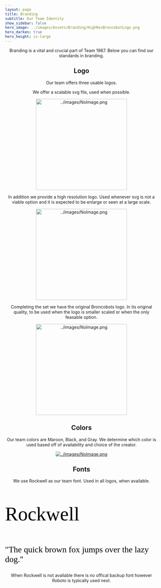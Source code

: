 ```yaml
---
layout: page
title: Branding
subtitle: Our Team Identity
show_sidebar: false
hero_image: ../images/Assets/Branding/HighResBroncobotLogo.png
hero_darken: true 
hero_height: is-large
--- 
```

<div class="full">
<center><p>Branding is a vital and crucial part of Team 1987. Below you can find our standards in branding.</p>

<h2><center>Logo</center></h2>

<p>Our team offers three usable logos. </p>

<p>We offer a scalable svg file, used when possible.</p>

<!--<img width="300px" src="../images/Assets/Branding/broncobots.svg" alt="../images/NoImage.png">-->
<a href="../images/Assets/Branding/broncobots.svg" download>
    <img width="300px" src="../images/Assets/Branding/broncobots.svg" alt="../images/NoImage.png">
</a>
                                               
<p>In addition we provide a high resolution logo. Used whenever svg is not a viable option and it is expected to be enlarge or seen at a large scale.</p>
<a href="../images/Assets/Branding/HighResBroncobotLogo.png" download>
    <img width="300px" src="../images/Assets/Branding/HighResBroncobotLogo.png" alt="../images/NoImage.png">
</a>
<p>Completing the set we have the original Broncobots logo. In its original quality, to be used when the logo is smaller scaled or when the only feasable option.</p>
<a href="../images/Assets/Branding/OfficialBroncobotLogo.png" download>
    <img width="300px" src="../images/Assets/Branding/OfficialBroncobotLogo.png" alt="../images/NoImage.png">
</a>
<h2>Colors</h2>
<p> Our team colors are Maroon, Black, and Gray. We determine which color is used based off of availability and choice of the creator.</p>

<a href="../images/Assets/Branding/colors.png" download>
    <img src="../images/Assets/Branding/colors.png" alt="../images/NoImage.png">
</a>

<h2>Fonts</h2>
<p>We use Rockwell as our team font. Used in all logos, when available.</p>
</center>
<p style="color:black;font-family:Rockwell;font-size:64px;">Rockwell</p>
<p style="color:black;font-family:Rockwell;font-size:28px;">"The quick brown fox jumps over the lazy dog."</p>
<center>
<p>When Rockwell is not available there is no offical backup font however Roboto is typically used next.</p>
</center>
</div>